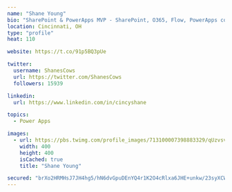 ```yaml
---
name: "Shane Young"
bio: "SharePoint & PowerApps MVP - SharePoint, O365, Flow, PowerApps consulting? @PowerApps911 | Pure Snark? You found it."
location: Cincinnati, OH
type: "profile"
heat: 110

website: https://t.co/91p5BQ3pUe

twitter:
  username: ShanesCows
  url: https://twitter.com/ShanesCows
  followers: 15939

linkedin:
  url: https://www.linkedin.com/in/cincyshane

topics:
  - Power Apps

images:
  - url: https://pbs.twimg.com/profile_images/713100007398883329/qUzvsvQ3_400x400.jpg
    width: 400
    height: 400
    isCached: true
    title: "Shane Young"

secured: "brXo2HRMHsJ7JH4hg5/hN6dvGpuDEnYQ4r1K2O4cRlxa6JHE+unkw/23syXCWQ80aauTx3R+Xcs0dYhmksul6Ilv/CtXYYjbT6eDsOJNHroXqp+OO9zkiS1AIfhPaBWzm0OF9y1bEHM9el66+XgxZcQ2juylVL1AKQzMgtkwcSZv/dLctOwEP5xWmQQEL7z6QUX2uNciNoakMyiQIxJFci5IShg2GITPpPqsVx5xVM6JKCuSg2S269jzh/iG4Vc9I7+h1pUAS9eVeK/rKw2sKgIm7PCV23HirXR3Xe0nS5OEFtJmXhU3BnOSVU7sCpdVt74fY+l6iLdt+4+g683G4E04u5iugCPQCUIlJJvI3BdC2gINrvhWkrsOvbsCuLzzVKgvH/Qbeemvx/a0BZY6gAMBc+ah7tmh3mXnSdPHvq8=;2w589yMZb1rxSbZkBUi10w=="
---
```


